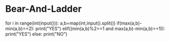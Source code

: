 # Bear-And-Ladder
for i in range(int(input())):
    a,b=map(int,input().split())
    if(max(a,b)-min(a,b)==2):
        print("YES")
    elif((min(a,b)%2==1 and max(a,b)-min(a,b)==1)):
        print("YES")
    else:
        print("NO")

